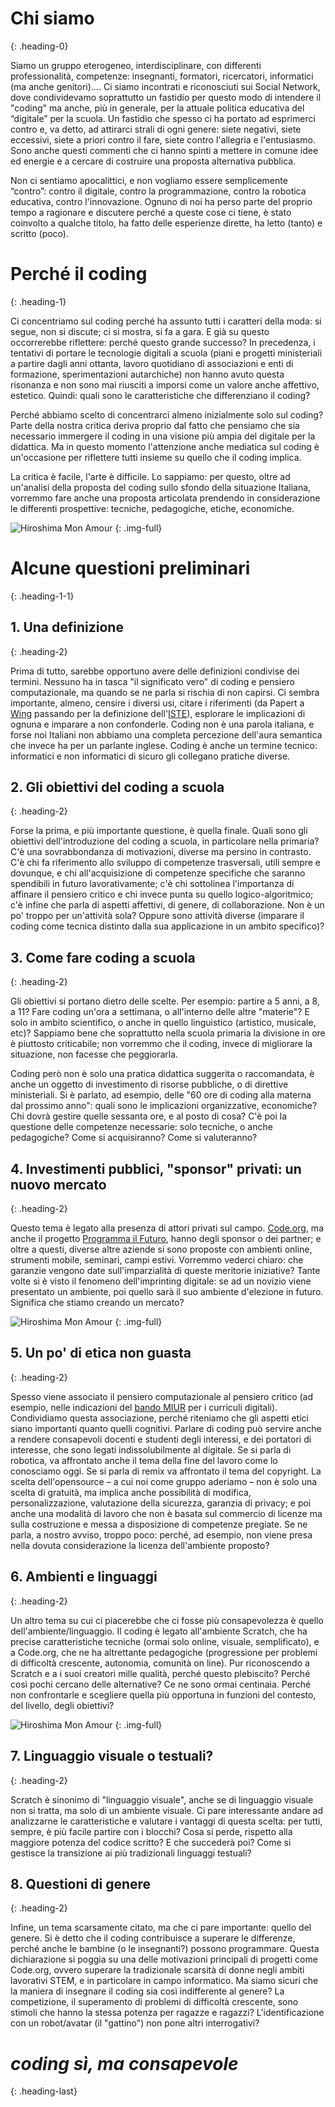 # Chi siamo
{: .heading-0}

Siamo un gruppo eterogeneo, interdisciplinare, con differenti professionalità, competenze: insegnanti, formatori, ricercatori, informatici (ma anche genitori)…. Ci siamo incontrati e riconosciuti sui Social Network, dove condividevamo soprattutto un fastidio per questo modo di intendere il "coding" ma anche, più in generale, per la attuale politica educativa del “digitale” per la scuola. Un fastidio che spesso ci ha portato ad esprimerci contro e, va detto, ad attirarci strali di ogni genere: siete negativi, siete eccessivi, siete a priori contro il fare, siete contro l'allegria e l'entusiasmo. Sono anche questi commenti che ci hanno spinti a mettere in comune idee ed energie e a cercare di costruire una proposta alternativa pubblica.

Non ci sentiamo apocalittici, e non vogliamo essere semplicemente “contro”: contro il digitale, contro la programmazione, contro la robotica educativa, contro l'innovazione. Ognuno di noi ha perso parte del proprio tempo a ragionare e discutere perché a queste cose ci tiene, è stato coinvolto a qualche titolo, ha fatto delle esperienze dirette, ha letto (tanto) e scritto (poco).

# Perché il coding
{: .heading-1}

Ci concentriamo sul coding perché ha assunto tutti i caratteri della moda: si segue, non si discute; ci si mostra, si fa a gara. E già su questo occorrerebbe riflettere: perché questo grande successo? In precedenza, i tentativi di portare le tecnologie digitali a scuola (piani e progetti ministeriali a partire dagli anni ottanta, lavoro quotidiano di associazioni e enti di formazione, sperimentazioni autarchiche) non hanno avuto questa risonanza e non sono mai riusciti a imporsi come un valore anche affettivo, estetico. Quindi: quali sono le caratteristiche che differenziano il coding?

Perché abbiamo scelto di concentrarci almeno inizialmente solo sul coding? Parte della nostra critica deriva proprio dal fatto che pensiamo che sia necessario immergere il coding in una visione più ampia del digitale per la didattica. Ma in questo momento l'attenzione anche mediatica sul coding è un'occasione per riflettere tutti insieme su quello che il coding implica.

La critica è facile, l'arte è difficile. Lo sappiamo: per questo, oltre ad un'analisi della proposta del coding sullo sfondo della situazione Italiana, vorremmo fare anche una proposta articolata prendendo in considerazione le differenti prospettive: tecniche, pedagogiche, etiche, economiche.

![Hiroshima Mon Amour](/images/film-2.jpg "Hiroshima Mon Amour")
{: .img-full}


# Alcune questioni preliminari
{: .heading-1-1}

## 1. Una definizione
{: .heading-2}

Prima di tutto, sarebbe opportuno avere delle definizioni condivise dei termini. Nessuno ha in tasca "il significato vero" di coding e pensiero computazionale, ma quando se ne parla si rischia di non capirsi. Ci sembra importante, almeno, censire i diversi usi, citare i riferimenti (da Papert a [Wing](https://www.cs.cmu.edu/~15110-s13/Wing06-ct.pdf) passando per la definizione dell'[ISTE](http://www.iste.org/docs/ct-documents/computational-thinking-operational-definition-flyer.pdf)), esplorare le implicazioni di ognuna e imparare a non confonderle. Coding non è una parola italiana, e forse noi Italiani non abbiamo una completa percezione dell'aura semantica che invece ha per un parlante inglese. Coding è anche un termine tecnico: informatici e non informatici di sicuro gli collegano pratiche diverse.

## 2. Gli obiettivi del coding a scuola
{: .heading-2}

Forse la prima, e più importante questione, è quella finale. Quali sono gli obiettivi dell'introduzione del coding a scuola, in particolare nella primaria? C'è una sovrabbondanza di motivazioni, diverse ma persino in contrasto. C'è chi fa riferimento allo sviluppo di competenze trasversali, utili sempre e dovunque, e chi all'acquisizione di competenze specifiche che saranno spendibili in futuro lavorativamente; c'è chi sottolinea l'importanza di affinare il pensiero critico e chi invece punta su quello logico-algoritmico; c'è infine che parla di aspetti affettivi, di genere, di collaborazione. Non è un po' troppo per un'attività sola? Oppure sono attività diverse (imparare il coding come tecnica distinto dalla sua applicazione in un ambito specifico)?

## 3. Come fare coding a scuola
{: .heading-2}

Gli obiettivi si portano dietro delle scelte. Per esempio: partire a 5 anni, a 8, a 11? Fare coding un'ora a settimana, o all'interno delle altre "materie"? E solo in ambito scientifico, o anche in quello linguistico (artistico, musicale, etc)? Sappiamo bene che soprattutto nella scuola primaria la divisione in ore è piuttosto criticabile; non vorremmo che il coding, invece di migliorare la situazione, non facesse che peggiorarla.

Coding però non è solo una pratica didattica suggerita o raccomandata, è anche un oggetto di investimento di risorse pubbliche, o di direttive ministeriali. Si è parlato, ad esempio, delle "60 ore di coding alla materna dal prossimo anno": quali sono le implicazioni organizzative, economiche? Chi dovrà gestire quelle sessanta ore, e al posto di cosa? C'è poi la questione delle competenze necessarie: solo tecniche, o anche pedagogiche? Come si acquisiranno? Come si valuteranno?

## 4. Investimenti pubblici, "sponsor" privati: un nuovo mercato
{: .heading-2}

Questo tema è legato alla presenza di attori privati sul campo. [Code.org](http://code.org/), ma anche il progetto [Programma il Futuro](http://programmailfuturo.it/), hanno degli sponsor o dei partner; e oltre a questi, diverse altre aziende si sono proposte con ambienti online, strumenti mobile, seminari, campi estivi. Vorremmo vederci chiaro: che garanzie vengono date sull'imparzialità di queste meritorie iniziative? Tante volte si è visto il fenomeno dell'imprinting digitale: se ad un novizio viene presentato un ambiente, poi quello sarà il suo ambiente d'elezione in futuro. Significa che stiamo creando un mercato?

![Hiroshima Mon Amour](/images/film-3.jpg "Hiroshima Mon Amour")
{: .img-full}

## 5. Un po' di etica non guasta 
{: .heading-2}

Spesso viene associato il pensiero computazionale al pensiero critico (ad esempio, nelle indicazioni del [bando MIUR](http://www.istruzione.it/scuola_digitale/curricoli_digitali.shtml) per i curriculi digitali). Condividiamo questa associazione, perché riteniamo che gli aspetti etici siano importanti quanto quelli cognitivi. Parlare di coding può servire anche a rendere consapevoli docenti e studenti degli interessi, e dei portatori di interesse, che sono legati indissolubilmente al digitale. Se si parla di robotica, va affrontato anche il tema della fine del lavoro come lo conosciamo oggi. Se si parla di remix va affrontato il tema del copyright. La scelta dell'opensource – a cui noi come gruppo aderiamo – non è solo una scelta di gratuità, ma implica anche possibilità di modifica, personalizzazione, valutazione della sicurezza, garanzia di privacy; e poi anche una modalità di lavoro che non è basata sul commercio di licenze ma sulla costruzione e messa a disposizione di competenze pregiate. Se ne parla, a nostro avviso, troppo poco: perché, ad esempio, non viene presa nella dovuta considerazione la licenza dell'ambiente proposto?

## 6. Ambienti e linguaggi
{: .heading-2}

Un altro tema su cui ci piacerebbe che ci fosse più consapevolezza è quello dell'ambiente/linguaggio. Il coding è legato all'ambiente Scratch, che ha precise caratteristiche tecniche (ormai solo online, visuale, semplificato), e a Code.org, che ne ha altrettante pedagogiche (progressione per problemi di difficoltà crescente, autonomia, comunità on line). Pur riconoscendo a Scratch e a i suoi creatori mille qualità, perché questo plebiscito? Perché così pochi cercano delle alternative? Ce ne sono ormai centinaia. Perché non confrontarle e scegliere quella più opportuna in funzioni del contesto, del livello, degli obiettivi?

![Hiroshima Mon Amour](/images/film-4.jpg "Hiroshima Mon Amour")
{: .img-full}

## 7. Linguaggio visuale o testuali?
{: .heading-2}

Scratch è sinonimo di "linguaggio visuale", anche se di linguaggio visuale non si tratta, ma solo di un ambiente visuale. Ci pare interessante andare ad analizzarne le caratteristiche e valutare i vantaggi di questa scelta: per tutti, sempre, è più facile partire con i blocchi? Cosa si perde, rispetto alla maggiore potenza del codice scritto? E che succederà poi? Come si gestisce la transizione ai più tradizionali linguaggi testuali?

## 8. Questioni di genere
{: .heading-2}

Infine, un tema scarsamente citato, ma che ci pare importante: quello del genere. Si è detto che il coding contribuisce a superare le differenze, perché anche le bambine (o le insegnanti?) possono programmare. Questa dichiarazione si poggia su una delle motivazioni principali di progetti come Code.org, ovvero superare la tradizionale scarsità di donne negli ambiti lavorativi STEM, e in particolare in campo informatico. Ma siamo sicuri che la maniera di insegnare il coding sia così indifferente al genere? La competizione, il superamento di problemi di difficoltà crescente, sono stimoli che hanno la stessa potenza per ragazze e ragazzi? L'identificazione con un robot/avatar (il "gattino") non pone altri interrogativi?

# _coding sì, ma consapevole_
{: .heading-last}
